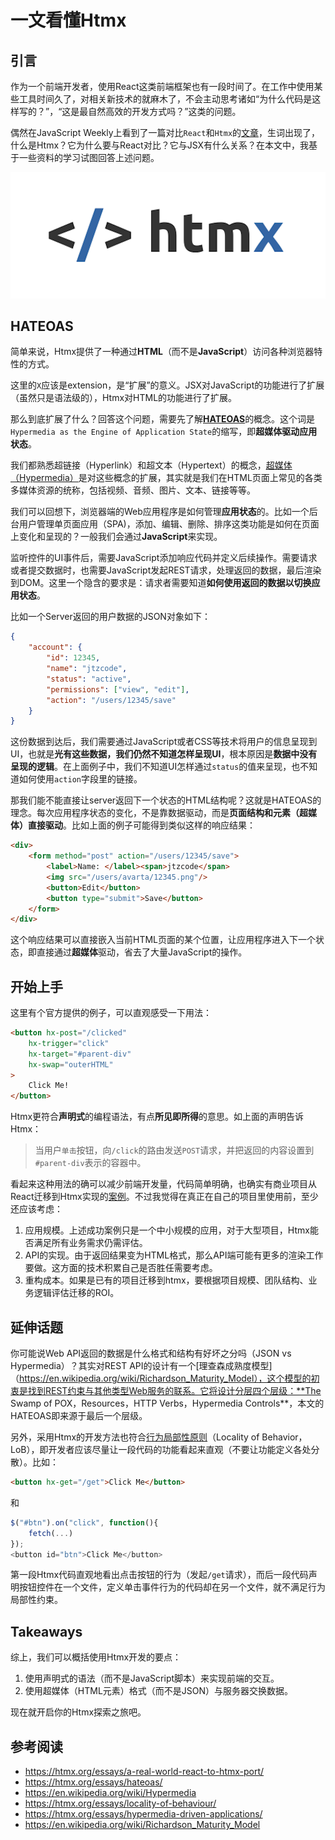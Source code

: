 # 一文看懂Htmx

## 引言

作为一个前端开发者，使用React这类前端框架也有一段时间了。在工作中使用某些工具时间久了，对相关新技术的就麻木了，不会主动思考诸如“为什么代码是这样写的？”，“这是最自然高效的开发方式吗？”这类的问题。

偶然在JavaScript Weekly上看到了一篇对比`React`和`Htmx`的[文章](https://htmx.org/essays/a-real-world-react-to-htmx-port/)，生词出现了，什么是Htmx？它为什么要与React对比？它与JSX有什么关系？在本文中，我基于一些资料的学习试图回答上述问题。

![htmx](../images/htmx.png)

## HATEOAS
简单来说，Htmx提供了一种通过**HTML**（而不是**JavaScript**）访问各种浏览器特性的方式。

这里的`X`应该是extension，是“扩展”的意义。JSX对JavaScript的功能进行了扩展（虽然只是语法级的），Htmx对HTML的功能进行了扩展。

那么到底扩展了什么？回答这个问题，需要先了解[**HATEOAS**](https://htmx.org/essays/hateoas/)的概念。这个词是`Hypermedia as the Engine of Application State`的缩写，即**超媒体驱动应用状态**。

我们都熟悉超链接（Hyperlink）和超文本（Hypertext）的概念，[超媒体（Hypermedia）](https://en.wikipedia.org/wiki/Hypermedia)是对这些概念的扩展，其实就是我们在HTML页面上常见的各类多媒体资源的统称，包括视频、音频、图片、文本、链接等等。

我们可以回想下，浏览器端的Web应用程序是如何管理**应用状态**的。比如一个后台用户管理单页面应用（SPA)，添加、编辑、删除、排序这类功能是如何在页面上变化和呈现的？一般我们会通过**JavaScript**来实现。

监听控件的UI事件后，需要JavaScript添加响应代码并定义后续操作。需要请求或者提交数据时，也需要JavaScript发起REST请求，处理返回的数据，最后渲染到DOM。这里一个隐含的要求是：请求者需要知道**如何使用返回的数据以切换应用状态**。

比如一个Server返回的用户数据的JSON对象如下：
```json
{
    "account": {
        "id": 12345,
        "name": "jtzcode",
        "status": "active",
        "permissions": ["view", "edit"],
        "action": "/users/12345/save"
    }
}
```

这份数据到达后，我们需要通过JavaScript或者CSS等技术将用户的信息呈现到UI，也就是**光有这些数据，我们仍然不知道怎样呈现UI**，根本原因是**数据中没有呈现的逻辑**。在上面例子中，我们不知道UI怎样通过`status`的值来呈现，也不知道如何使用`action`字段里的链接。

那我们能不能直接让server返回下一个状态的HTML结构呢？这就是HATEOAS的理念。每次应用程序状态的变化，不是靠数据驱动，而是**页面结构和元素（超媒体）直接驱动**。比如上面的例子可能得到类似这样的响应结果：
```html
<div>
    <form method="post" action="/users/12345/save">
        <label>Name: </label><span>jtzcode</span>
        <img src="/users/avarta/12345.png"/>
        <button>Edit</button>
        <button type="submit">Save</button>
    </form>
</div>
```
这个响应结果可以直接嵌入当前HTML页面的某个位置，让应用程序进入下一个状态，即直接通过**超媒体**驱动，省去了大量JavaScript的操作。

## 开始上手
这里有个官方提供的例子，可以直观感受一下用法：
```html
<button hx-post="/clicked"
    hx-trigger="click"
    hx-target="#parent-div"
    hx-swap="outerHTML"
>
    Click Me!
</button>
```
Htmx更符合**声明式**的编程语法，有点**所见即所得**的意思。如上面的声明告诉Htmx：
> 当用户`单击`按钮，向`/click`的路由发送`POST`请求，并把返回的内容设置到`#parent-div`表示的容器中。

看起来这种用法的确可以减少前端开发量，代码简单明确，也确实有商业项目从React迁移到Htmx实现的[案例](https://htmx.org/essays/a-real-world-react-to-htmx-port/)。不过我觉得在真正在自己的项目里使用前，至少还应该考虑：

1. 应用规模。上述成功案例只是一个中小规模的应用，对于大型项目，Htmx能否满足所有业务需求仍需评估。
2. API的实现。由于返回结果变为HTML格式，那么API端可能有更多的渲染工作要做。这方面的技术积累自己是否胜任需要考虑。
3. 重构成本。如果是已有的项目迁移到htmx，要根据项目规模、团队结构、业务逻辑评估迁移的ROI。

## 延伸话题

你可能说Web API返回的数据是什么格式和结构有好坏之分吗（JSON vs Hypermedia）？其实对REST API的设计有一个[理查森成熟度模型]（https://en.wikipedia.org/wiki/Richardson_Maturity_Model），这个模型的初衷是找到REST约束与其他类型Web服务的联系。它将设计分层四个层级：**The Swamp of POX，Resources，HTTP Verbs，Hypermedia Controls**，本文的HATEOAS即来源于最后一个层级。

另外，采用Htmx的开发方法也符合[行为局部性原则](https://htmx.org/essays/locality-of-behaviour/)（Locality of Behavior，LoB），即开发者应该尽量让一段代码的功能看起来直观（不要让功能定义各处分散）。比如：
```html
<button hx-get="/get">Click Me</button>
```
和
```javascript
$("#btn").on("click", function(){
    fetch(...)
});
<button id="btn">Click Me</button>
```
第一段Htmx代码直观地看出点击按钮的行为（发起`/get`请求），而后一段代码声明按钮控件在一个文件，定义单击事件行为的代码却在另一个文件，就不满足行为局部性约束。

## Takeaways
综上，我们可以概括使用Htmx开发的要点：
1. 使用声明式的语法（而不是JavaScript脚本）来实现前端的交互。
2. 使用超媒体（HTML元素）格式（而不是JSON）与服务器交换数据。

现在就开启你的Htmx探索之旅吧。

## 参考阅读
- https://htmx.org/essays/a-real-world-react-to-htmx-port/
- https://htmx.org/essays/hateoas/
- https://en.wikipedia.org/wiki/Hypermedia
- https://htmx.org/essays/locality-of-behaviour/
- https://htmx.org/essays/hypermedia-driven-applications/
- https://en.wikipedia.org/wiki/Richardson_Maturity_Model

